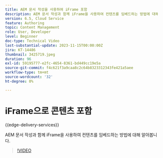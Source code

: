 ```yaml
---
title: AEM 문서 작성을 사용하여 iFrame 포함
description: AEM 문서 작성과 함께 iFrame을 사용하여 컨텐츠를 임베드하는 방법에 대해 알아봅니다.
version: 6.5, Cloud Service
feature: Authoring
topic: Content Management
role: User, Developer
level: Beginner
doc-type: Technical Video
last-substantial-update: 2023-11-15T00:00:00Z
jira: KT-14486
thumbnail: 3425719.jpeg
duration: 96
exl-id: 59195777-e2fc-4654-8361-bd449cc19e5a
source-git-commit: f4c621f3a9caa8c2c64b8323312343fe421a5aee
workflow-type: tm+mt
source-wordcount: '32'
ht-degree: 0%

---
```


# iFrame으로 콘텐츠 포함

{{edge-delivery-services}}

AEM 문서 작성과 함께 iFrame을 사용하여 컨텐츠를 임베드하는 방법에 대해 알아봅니다.

>[!VIDEO](https://video.tv.adobe.com/v/3425719/?learn=on)
